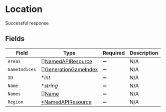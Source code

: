 # Location

Successful response


## Fields

| Field                                                               | Type                                                                | Required                                                            | Description                                                         |
| ------------------------------------------------------------------- | ------------------------------------------------------------------- | ------------------------------------------------------------------- | ------------------------------------------------------------------- |
| `Areas`                                                             | [][NamedAPIResource](../../models/shared/namedapiresource.md)       | :heavy_minus_sign:                                                  | N/A                                                                 |
| `GameIndices`                                                       | [][GenerationGameIndex](../../models/shared/generationgameindex.md) | :heavy_minus_sign:                                                  | N/A                                                                 |
| `ID`                                                                | **int*                                                              | :heavy_minus_sign:                                                  | N/A                                                                 |
| `Name`                                                              | **string*                                                           | :heavy_minus_sign:                                                  | N/A                                                                 |
| `Names`                                                             | [][Name](../../models/shared/name.md)                               | :heavy_minus_sign:                                                  | N/A                                                                 |
| `Region`                                                            | [*NamedAPIResource](../../models/shared/namedapiresource.md)        | :heavy_minus_sign:                                                  | N/A                                                                 |